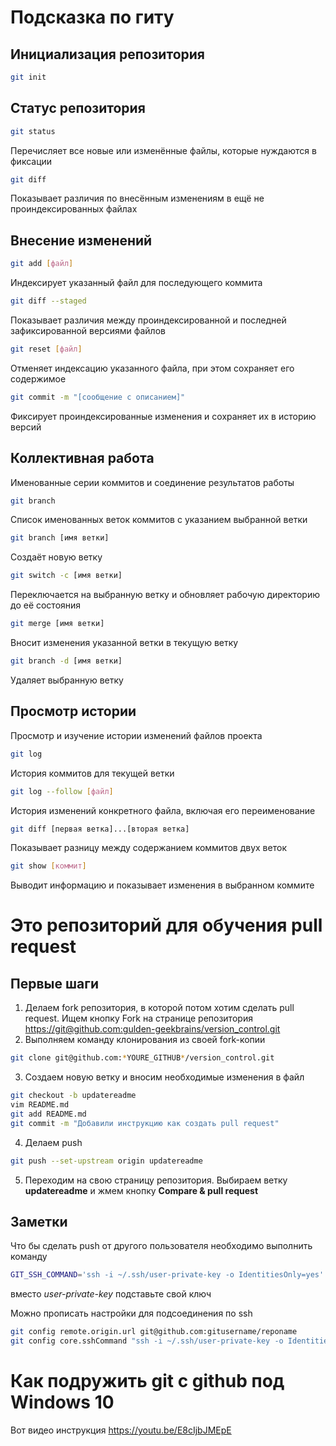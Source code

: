 # Подсказка по гиту

## Инициализация репозитория

```sh
git init
```

## Статус репозитория

```sh
git status
```

Перечисляет все новые или изменённые файлы, которые нуждаются в фиксации

```sh
git diff
```

Показывает различия по внесённым изменениям в ещё не проиндексированных файлах

## Внесение изменений

```sh
git add [файл]
```

Индексирует указанный файл для последующего коммита

```sh
git diff --staged
```

Показывает различия между проиндексированной и последней зафиксированной версиями файлов

```sh
git reset [файл]
```

Отменяет индексацию указанного файла, при этом сохраняет его содержимое

```sh
git commit -m "[сообщение с описанием]"
```

Фиксирует проиндексированные изменения и сохраняет их в историю версий

## Коллективная работа

Именованные серии коммитов и соединение результатов работы

```sh
git branch
```

Список именованных веток коммитов с указанием выбранной ветки

```sh
git branch [имя ветки]
```

Создаёт новую ветку

```sh
git switch -c [имя ветки]
```

Переключается на выбранную ветку и обновляет рабочую директорию до её состояния

```sh
git merge [имя ветки]
```

Вносит изменения указанной ветки в текущую ветку

```sh
git branch -d [имя ветки]
```

Удаляет выбранную ветку

## Просмотр истории

Просмотр и изучение истории изменений файлов проекта

```sh
git log
```

История коммитов для текущей ветки

```sh
git log --follow [файл]
```

История изменений конкретного файла, включая его переименование

```sh
git diff [первая ветка]...[вторая ветка]
```

Показывает разницу между содержанием коммитов двух веток

```sh
git show [коммит]
```

Выводит информацию и показывает изменения в выбранном коммите

# Это репозиторий для обучения pull request

## Первые шаги

1. Делаем fork репозитория, в которой потом хотим сделать pull request. Ищем кнопку Fork на странице репозитория <https://git@github.com:gulden-geekbrains/version_control.git>
2. Выполняем команду клонирования из своей fork-копии
```sh
git clone git@github.com:*YOURE_GITHUB*/version_control.git
```
3. Создаем новую ветку и вносим необходимые изменения в файл
```sh
git checkout -b updatereadme
vim README.md
git add README.md
git commit -m "Добавили инструкцию как создать pull request"
```
4. Делаем push  
```sh
git push --set-upstream origin updatereadme
```
5. Переходим на свою страницу репозитория. Выбираем ветку **updatereadme** и жмем кнопку **Compare & pull request**

## Заметки

Что бы сделать push от другого пользователя необходимо выполнить команду
```sh
GIT_SSH_COMMAND='ssh -i ~/.ssh/user-private-key -o IdentitiesOnly=yes' git push git@github.com:gulden-geekbrains/version_control.git
```

вместо *user-private-key* подставьте свой ключ

Можно прописать настройки для подсоединения по ssh
```sh
git config remote.origin.url git@github.com:gitusername/reponame
git config core.sshCommand "ssh -i ~/.ssh/user-private-key -o IdentitiesOnly=yes"
```
# Как подружить git с github под Windows 10

Вот видео инструкция https://youtu.be/E8cIjbJMEpE


